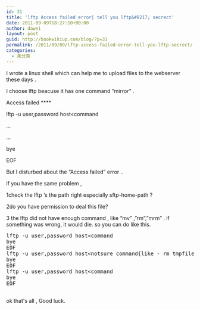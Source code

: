 ```yaml
---
id: 31
title: 'lftp Access failed error| tell you lftp&#8217; secrect'
date: 2011-09-09T18:27:10+00:00
author: dawei
layout: post
guid: http://bookwikiup.com/blog/?p=31
permalink: /2011/09/09/lftp-access-failed-error-tell-you-lftp-secrect/
categories:
  - 未分类
---
```

I wrote a linux shell which can help me to upload files to the webserver these days .
  
I choose lftp beacuse it has one command &#8220;mirror&#8221; .
  
Access failed \****
  
lftp -u user,password host<command
  
&#8230;
  
&#8230;
  
bye
  
EOF
  
But I disturbed about the &#8220;Access failed&#8221; error ..
  
if you have the same problem ,
  
1check the lftp &#8216;s the path right especially sftp-home-path ?
  
2do you have permission to deal this file?
  
3 the lftp did not have enough command , like &#8220;mv&#8221; ,&#8221;rm&#8221;,&#8221;mrm&#8221; . if something was wrong, it would die. so you can do like this.

<pre>lftp -u user,password host&lt;command
bye
EOF
lftp -u user,password host&lt;notsure command{like - rm tmpfilename:it may not exist.}
bye
EOF
lftp -u user,password host&lt;command
bye
EOF

</pre>

ok that's all , Good luck.